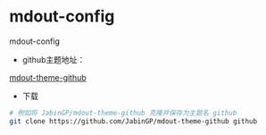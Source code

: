 # mdout-config
mdout-config





*   github主题地址：

[mdout-theme-github](https://github.com/JabinGP/mdout-theme-github)



*   下载

```bash
# 例如将 JabinGP/mdout-theme-github 克隆并保存为主题名 github
git clone https://github.com/JabinGP/mdout-theme-github github
```

